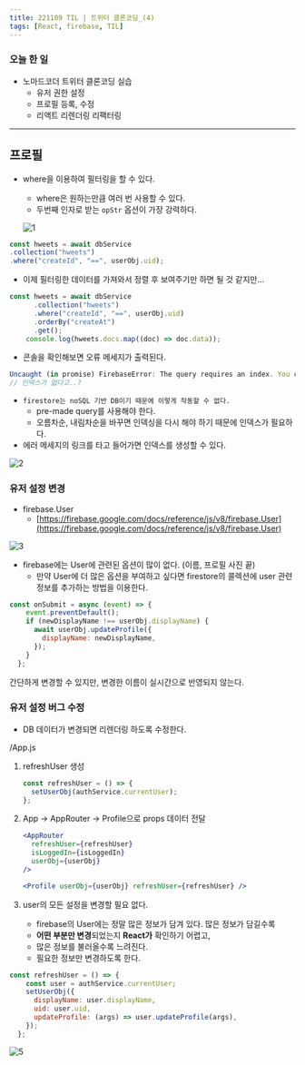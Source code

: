 ```yaml
---
title: 221109 TIL | 트위터 클론코딩_(4)
tags: [React, firebase, TIL]
---
```


### 오늘 한 일

- 노마드코더 트위터 클론코딩 실습
  - 유저 권한 설정
  - 프로필 등록, 수정
  - 리액트 리렌더링 리팩터링

---

## 프로필

- where을 이용하여 필터링을 할 수 있다.
    - where은 원하는만큼 여러 번 사용할 수 있다.
    - 두번째 인자로 받는 `opStr` 옵션이 가장 강력하다.
    
   ![1](https://user-images.githubusercontent.com/76581207/200851080-f417bef4-8f55-4617-b3c0-c6176d0662f1.png)
    

```jsx
const hweets = await dbService
.collection("hweets")
.where("createId", "==", userObj.uid);
```

- 이제 필터링한 데이터를 가져와서 정렬 후 보여주기만 하면 될 것 같지만…

```jsx
const hweets = await dbService
      .collection("hweets")
      .where("createId", "==", userObj.uid)
      .orderBy("createAt")
      .get();
    console.log(hweets.docs.map((doc) => doc.data));
```

- 콘솔을 확인해보면 오류 메세지가 출력된다.

```jsx
Uncaught (in promise) FirebaseError: The query requires an index. You can create it here:
// 인덱스가 없다고..?
```

- `firestore는 noSQL 기반 DB이기 때문에 이렇게 작동할 수 없다.`
    - pre-made query를 사용해야 한다.
    - 오름차순, 내림차순을 바꾸면 인덱싱을 다시 해야 하기 때문에 인덱스가 필요하다.
- 에러 메세지의 링크를 타고 들어가면 인덱스를 생성할 수 있다.
    
![2](https://user-images.githubusercontent.com/76581207/200851103-3793a167-39c1-4451-bbd0-4151fd7bf7bd.png)
    

### 유저 설정 변경

- firebase.User
    - [https://firebase.google.com/docs/reference/js/v8/firebase.User](https://firebase.google.com/docs/reference/js/v8/firebase.User)

![3](https://user-images.githubusercontent.com/76581207/200851112-5c103e04-441c-4f8e-b86e-540e479d2eb4.png)

- firebase에는 User에 관련된 옵션이 많이 없다. (이름, 프로필 사진 끝)
    - 만약 User에 더 많은 옵션을 부여하고 싶다면 firestore의 콜렉션에 user 관련 정보를 추가하는 방법을 이용한다.

```jsx
const onSubmit = async (event) => {
    event.preventDefault();
    if (newDisplayName !== userObj.displayName) {
      await userObj.updateProfile({
        displayName: newDisplayName,
      });
    }
  };
```

간단하게 변경할 수 있지만, 변경한 이름이 실시간으로 반영되지 않는다.

### 유저 설정 버그 수정

- DB 데이터가 변경되면 리렌더링 하도록 수정한다.

/App.js

1. refreshUser 생성
    
    ```jsx
    const refreshUser = () => {
      setUserObj(authService.currentUser);
    };
    ```
    
2. App → AppRouter → Profile으로 props 데이터 전달
    
    ```jsx
    <AppRouter
      refreshUser={refreshUser}
      isLoggedIn={isLoggedIn}
      userObj={userObj}
    />
    
    <Profile userObj={userObj} refreshUser={refreshUser} />
    ```
    
3. user의 모든 설정을 변경할 필요 없다. 
    - firebase의 User에는 정말 많은 정보가 담겨 있다. 많은 정보가 담길수록
    - **어떤 부분만 변경**되었는지 **React가** 확인하기 어렵고,
    - 많은 정보를 불러올수록 느려진다.
    - 필요한 정보만 변경하도록 한다.

```jsx
const refreshUser = () => {
    const user = authService.currentUser;
    setUserObj({
      displayName: user.displayName,
      uid: user.uid,
      updateProfile: (args) => user.updateProfile(args),
    });
  };
```
![5](https://user-images.githubusercontent.com/76581207/200851118-80080103-a8d0-4daf-b368-5202caeb0472.png)